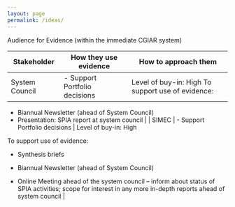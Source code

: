 ```yaml
---
layout: page
permalink: /ideas/
---
```




Audience for Evidence (within the immediate CGIAR system)

| Stakeholder | How they use evidence  | How to approach them | 
| -- | -- | -- |
| System Council | - Support Portfolio decisions  | Level of buy-in: High To support use of evidence:
-	Biannual Newsletter (ahead of System Council)
-	Presentation: SPIA report at system council |
| SIMEC | - Support Portfolio decisions | Level of buy-in: High

To support use of evidence:


-	Synthesis briefs 

-	Biannual Newsletter (ahead of System Council)


-	Online Meeting ahead of the system council – inform about status of SPIA activities; scope for interest in any more in-depth reports ahead of system council
 |


